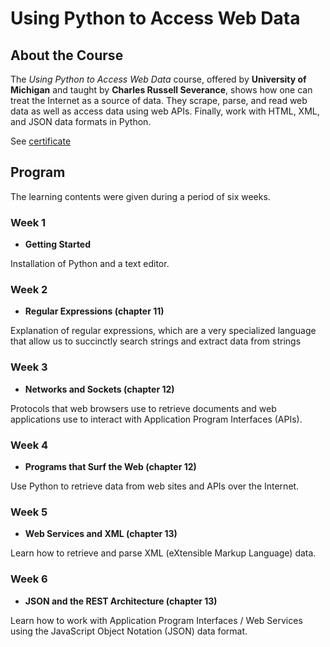 # Using Python to Access Web Data

<!--more-->

## About the Course
The *Using Python to Access Web Data* course, offered by **University of Michigan** and 
taught by **Charles Russell Severance**, shows how one can treat the Internet as a source 
of data. They scrape, parse, and read web data as well as access data using web APIs.
Finally, work with HTML, XML, and JSON data formats in Python.

See [certificate](https://www.coursera.org/account/accomplishments/verify/DNNELYYC74T7?utm_source=link&utm_medium=certificate&utm_content=cert_image&utm_campaign=sharing_cta&utm_product=course)

## Program

The learning contents were given during a period of six weeks.

### Week 1
* **Getting Started**

Installation of Python and a text editor.

### Week 2
* **Regular Expressions (chapter 11)**

Explanation of regular expressions, which are  a very specialized language that allow us 
to succinctly search strings and extract data from strings

### Week 3
* **Networks and Sockets (chapter 12)**

Protocols that web browsers use to retrieve documents and web applications use to interact 
with Application Program Interfaces (APIs).

### Week 4
* **Programs that Surf the Web (chapter 12)**

Use Python to retrieve data from web sites and APIs over the Internet.

### Week 5
* **Web Services and XML (chapter 13)**

Learn how to retrieve and parse XML (eXtensible Markup Language) data.

### Week 6
* **JSON and the REST Architecture (chapter 13)**

Learn how to work with Application Program Interfaces / Web Services using 
the JavaScript Object Notation (JSON) data format.

